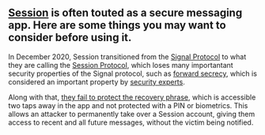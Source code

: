 ## [Session](https://getsession.org/) is often touted as a secure messaging app. Here are some things you may want to consider before using it.

In December 2020, Session transitioned from the [Signal Protocol](https://en.wikipedia.org/wiki/Signal_Protocol) to what they are calling the [Session Protocol](https://www.getsession.org/blog/session-protocol-technical-information), which loses many importantant security properties of the Signal protocol, such as [forward secrecy](https://en.wikipedia.org/wiki/Forward_secrecy), which is considered an important property by [security experts](https://x.com/GrapheneOS/status/1462205937771589638).

Along with that, [they fail to protect the recovery phrase](https://matrix.arcticfoxes.net/_matrix/media/v3/download/arcticfoxes.net/oaDuhyAQITmIJjFSvXGluuvx?allow_redirect=true), which is accessible two taps away in the app and not protected with a PIN or biometrics. This allows an attacker to permanently take over a Session account, giving them access to recent and all future messages, without the victim being notified.
